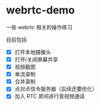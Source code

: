 # webrtc-demo

一些 webrtc 相关的操作练习

目前包括
- [x] 打开本地摄像头
- [x] 打开/关闭屏幕共享
- [x] 视频截图
- [x] 单流录制
- [x] 合并录制
- [x] 点对点信令服务器（后续还要优化）
- [x] 加入 RTC 房间进行音视频通话
